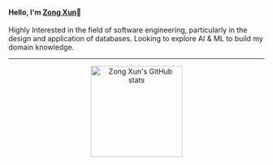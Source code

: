   <h4> Hello, I'm <b><a rel="nofollow noopener noreferrer" target="_blank" href="https://www.linkedin.com/in/zong-xun-lee-709a131bb/">Zong Xun</a></b>👋 </h4>
  Highly Interested in the field of software engineering, particularly in the design and application of databases. Looking to explore AI & ML to build my domain knowledge.
  
  <hr/> 

<div align="center" markdown="1">
<img alt="Zong Xun's GitHub stats" src="https://github-readme-streak-stats.herokuapp.com/?user=Zxun2&theme=default&hide_border=false&compact=true" height="180">
</div>
